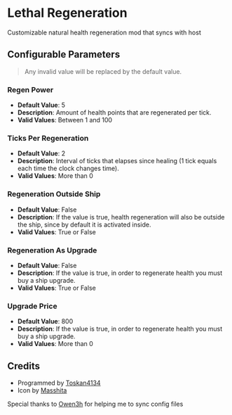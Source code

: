 # Lethal Regeneration

Customizable natural health regeneration mod that syncs with host

## Configurable Parameters

> Any invalid value will be replaced by the default value.

### Regen Power

-   **Default Value**: 5
-   **Description**: Amount of health points that are regenerated per tick.
-   **Valid Values**: Between 1 and 100

### Ticks Per Regeneration

-   **Default Value**: 2
-   **Description**: Interval of ticks that elapses since healing (1 tick equals each time the clock changes time).
-   **Valid Values**: More than 0

### Regeneration Outside Ship

-   **Default Value**: False
-   **Description**: If the value is true, health regeneration will also be outside the ship, since by default it is activated inside.
-   **Valid Values**: True or False

### Regeneration As Upgrade

-   **Default Value**: False
-   **Description**: If the value is true, in order to regenerate health you must buy a ship upgrade.
-   **Valid Values**: True or False

### Upgrade Price

-   **Default Value**: 800
-   **Description**: If the value is true, in order to regenerate health you must buy a ship upgrade.
-   **Valid Values**: More than 0

## Credits

-   Programmed by [Toskan4134](https://discordapp.com/users/356817504330448906)
-   Icon by [Masshita](https://discordapp.com/users/680514575992356916)

Special thanks to [Owen3h](https://discordapp.com/users/263377802647175170) for helping me to sync config files
